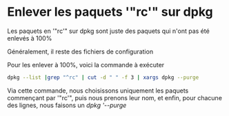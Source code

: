 # Enlever les paquets '"rc'" sur dpkg

Les paquets en '"rc'" sur dpkg sont juste des paquets qui n'ont pas été
enlevés à 100%

Généralement, il reste des fichiers de configuration

Pour les enlever à 100%, voici la commande à exécuter

```bash
dpkg --list |grep "^rc" | cut -d " " -f 3 | xargs dpkg --purge
```

Via cette commande, nous choisissons uniquement les paquets commençant
par '"rc'", puis nous prenons leur nom, et enfin, pour chacune des
lignes, nous faisons un *dpkg '--purge*
